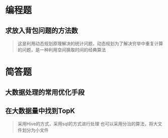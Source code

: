 # 编程题
## 求放入背包问题的方法数
> 这是利用动态规划原理解决的统计问题，动态规划为了解决穷举中重复计算的问题，是一种利用空间换取时间的经典算法

# 简答题
## 大数据处理的常用优化手段


## 在大数据量中找到TopK
> 采用Hive的方式，采用sql的方式进行处理
> 也可以采用分治的算法，将大文件划分为小文件
